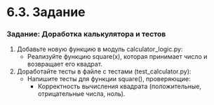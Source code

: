 # 6.3. Задание
### Задание: Доработка калькулятора и тестов 
1. Добавьте новую функцию в модуль calculator_logic.py: 
   - Реализуйте функцию square(x), которая принимает число и возвращает его квадрат. 
2. Доработайте тесты в файле с тестами (test_calculator.py): 
   - Напишите тесты для функции square(), проверяющие: 
     - Корректность вычисления квадрата (положительные, отрицательные числа, ноль).

